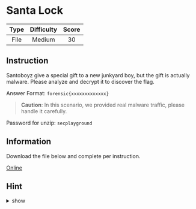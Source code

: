 # Santa Lock

| Type | Difficulty | Score |
| :--: | :--------: | :---: |
| File |   Medium   |  30   |

## Instruction

Santoboyz give a special gift to a new junkyard boy, but the gift is actually malware. Please analyze and decrypt it to discover the flag.

Answer Format: `forensic{xxxxxxxxxxxxx}`

> **Caution**: In this scenario, we provided real malware traffic, please handle it carefully.

Password for unzip: `secplayground`

## Information

Download the file below and complete per instruction.

[Online](https://storage.googleapis.com/secplayground-event/merrychristmas2022/forensic/santalock_encrypted.zip)

## Hint

<details>
<summary>show</summary>
Examine an image file in the PCAP closely.
</details>
